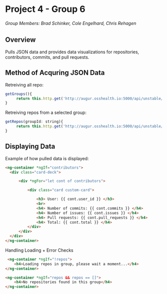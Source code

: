 # Project 4 - Group 6
###### Group Members: Brad Schinker, Cole Engelhard, Chris Rehagen

## Overview
Pulls JSON data and provides data visualizations for repositories, contributors, commits, and pull requests. 



## Method of Acquring JSON Data
 
 Retreiving all repo:
 ``` javascript
 getGroups(){    
      return this.http.get('http://augur.osshealth.io:5000/api/unstable/repo-groups/');  
 } 
 ```
 
 Retreiving repos from a selected group:
 ``` javascript
 getRepos(groupId: string){
      return this.http.get('http://augur.osshealth.io:5000/api/unstable/repo-groups/' + groupId + '/repos/' );
 }
 ````
 
 ## Displaying Data
 
  Example of how pulled data is displayed:
  ``` html
  <ng-container *ngIf="contributors">
    <div class="card-deck">

        <div *ngFor="let cont of contributors">

            <div class="card custom-card">

                <h3> User: {{ cont.user_id }} </h3>
                <br>
                <h4> Number of commits: {{ cont.commits }} </h4>
                <h4> Number of issues: {{ cont.issues }} </h4>
                <h4> Pull requests: {{ cont.pull_requests }} </h4>
                <h4> Total: {{ cont.total }} </h4>
            </div>
        </div>
    </div>
 </ng-container>
```

Handling Loading + Error Checks
``` html
 <ng-container *ngIf="!repos">
    <h4>Loading repos in group, please wait a moment...</h4>
</ng-container>

<ng-container *ngIf="repos && repos == []">
    <h4>No repositories found in this group</h4>
</ng-container>
```
